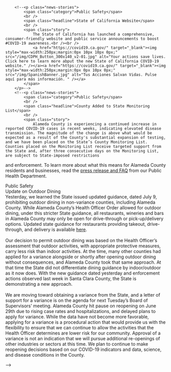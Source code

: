 <!-- ******** ARCHIVED STORIES ******** -->

        <!--<p class="news-stories">
    		<span class="category">Public Safety</span>
    		<br />
    		<span class="headline">State of California Website</span>
    		<br />
    		<span class="story">
    			The State of California has launched a comprehensive, consumer-friendly website and public service announcements to boost #COVID-19 awareness.<br /><br />
    			<a href="https://covid19.ca.gov/" target="_blank"><img style="max-width:250px;margin:0px 10px 10px 0px;" src="/img/CDPH_Button_300x140_v2-01.jpg" alt="Your actions save lives. Click here to learn more abput the new State of California COVID-19 website." /></a><a href="https://covid19.ca.gov/" target="_blank"><img style="max-width:250px;margin:0px 0px 10px 0px;" src="/img/SpanishBanner.jpg" alt="Tus Acciones Salvan Vidas. Pulse aquí para más información. " /></a>
    		</span>
    	</p>-->
        <!--<p class="news-stories">
    		<span class="category">Public Safety</span>
    		<br />
    		<span class="headline">County Added to State Monitoring List</span>
    		<br />
    		<span class="story">
    			Alameda County is experiencing a continued increase in reported COVID-19 cases in recent weeks, indicating elevated disease transmission. The magnitude of the change is above what would be expected as a result of the County's substantial expansion of testing, and we have been placed on the State’s County Monitoring List. Counties placed on the Monitoring List receive targeted support from the State and, after three consecutive days on the Monitoring List, are subject to State-imposed restrictions

and enforcement. To learn more about what this means for Alameda County residents and businesses, read the <a aria-label="Link to open Public Health Department website" href="http://www.acphd.org/media/591931/press-release-2020.07.12.pdf" target="_blank">press release and FAQ</a> from our Public Health Department.
</span>
</p>
<p class="news-stories">
<span class="category">Public Safety</span>
<br />
<span class="headline">Update on Outdoor Dining</span>
<br />
<span class="story">
Yesterday, we learned the State issued updated guidance, dated July 9, prohibiting outdoor dining in non-variance counties, including Alameda County. While Alameda County’s Health Officer Order allowed for outdoor dining, under this stricter State guidance, all restaurants, wineries and bars in Alameda County may only be open for drive-through or pick-up/delivery options. Updated state guidance for restaurants providing takeout, drive-through, and delivery is available <a aria-label="Link to open state guidance document" href="https://files.covid19.ca.gov/pdf/guidance-takeout-restaurants.pdf" target="_blank">here</a>.<br/><br/>
Our decision to permit outdoor dining was based on the Health Officer’s assessment that outdoor activities, with appropriate protective measures, carry less risk than indoor activities. At the time, many other counties had applied for a variance alongside or shortly after opening outdoor dining without consequences, and Alameda County took that same approach. At that time the State did not differentiate dining guidance by indoor/outdoor as it now does. With the new guidance dated yesterday and enforcement actions observed last week in Santa Clara County, the State is demonstrating a new approach.
<br/><br/>
We are moving toward obtaining a variance from the State, and a letter of support for a variance is on the agenda for next Tuesday’s Board of Supervisors’ meeting. Alameda County hit pause on reopening on June 29th due to rising case rates and hospitalizations, and delayed plans to apply for variance. While the data have not become more favorable, applying for a variance is a procedural action that would provide us with the flexibility to ensure that we can continue to allow the activities that the Health Officer determines are lower risk for our community. Approval of a variance is not an indication that we will pursue additional re-openings of other industries or sectors at this time. We plan to continue to make reopening decisions based on our COVID-19 indicators and data, science, and disease conditions in the County.
</span>
</p>-->
<!--<p class="news-stories">
			<span class="category">Housing</span>
			<br />
			<span class="headline">County-Wide Eviction Moratorium</span>
			<br />
			<span class="story">
				Our Board has enacted a County-wide moratorium on evictions beginning March 31, 2020 for 90 days if the County Public Health Emergency is still in effect. The Alameda County Board of Supervisors’ eviction moratorium ensures that all tenants, homeowners and those living in mobile home parks countywide can shelter-in-place during this crisis. This is not a rent or mortgage  strike.  You still owe your rent or mortgage. If  you  can pay  your rent  or mortgage,  you  should pay  your rent  or mortgage.
				<br><br>
				However, if you cannot pay your rent or mortgage  during this crisis, please reach out to your landlord or bank and begin discussion about your situation.  Your back rent or mortgage payments will not result in an eviction during the crisis, but your rent or mortgage payments are still an obligation that must be paid. The amended ordinance allows tenants up to 12 months to repay the overdue rent.  If you have questions, please contact our partner, ECHO Housing, at 510-581-9380. If a city has an eviction moratorium ordinance, the city ordinance can prevail to the extent the ordinance is more protective of residents.
				<ul>
					<li><a href="/documents/ACEvictionMoratorium-Update-FAQ.pdf" target="_blank">Summary/FAQs for Homeowners and Tenants</a></li>
					<li><a href="/documents/AlamedaCounty-wideEvictionMoratorium.pdf" target="_blank">Ordinance</a></li>
				</ul>
			</span>
		</p>-->
<!--<p class="news-stories">
<span class="category">Public Safety</span>
<br />
<span class="headline">Shelter In Place Orders Extended</span>
<br />
<span class="story">
The seven Bay Area Public Health Officers who ordered a shelter in place in mid-March will extend the orders through May 31 while some restrictions are eased and tools to strengthen containment of COVID-19 are put into place. The social distancing intervention has slowed the increase of new cases and prevented the anticipated medical surge. As restrictions are eased, it is critical to ensure that growth of cases can be sufficiently contained to protect the health and safety of our community.

<ul>
					<li><a aria-label="Link to open Press Release About Order" href="http://www.acphd.org/media/572780/joint-press-release-2020.04.29.pdf" target="_blank">Press Release</a></li>
					<li><a aria-label="Link to open Revised Shelter In Place Order Summary" href="http://www.acphd.org/media/572777/health-officer-order-20-10-shelter-in-place-summary.pdf" target="_blank">Revised Shelter In Place Order Summary</a></li>
					<li><a aria-label="Link to open Revised Shelter In Place Order FAQs" href="https://covid-19.acgov.org/index.page" target="_blank">Revised Shelter In Place Order FAQs</a></li>
					<li><a aria-label="Link to open Revised Shelter In Place Orer" href="http://www.acphd.org/media/572718/health-officer-order-20-10-shelter-in-place-20200429.pdf" target="_blank">Revised Shelter In Place Order and Appendices</a></li>
					<li><a aria-label="Appendix A - Fillable Social Distancing Protocol" href="http://www.acphd.org/media/572721/health-officer-order-20-10-appendix-a-social-distancing-protocol.docx" target="_blank">Appendix A - Fillable Social Distancing Protocol</a> (WORD)</li>
					<li><a aria-label="Link to open Appendix B - Small Construction Safety Protocol" href="http://www.acphd.org/media/572724/health-officer-order-20-10-appendix-b-1-small-construction-project-safety-protocol.pdf" target="_blank">Appendix B - Small Construction Safety Protocol</a></li>
				</ul>
				
			</span>
		</p>
		<p class="news-stories">
			<span class="category">Public Safety</span>
			<br />
			<span class="headline">Face Coverings Now Required</span>
			<br />
			<span class="story">
				Our Health Officer Dr. Erica Pan has issued an Order for all members of the public to wear face coverings when around people outside of their household. Face coverings can be simple and homemade, made of cloth, fabric, or other soft or permeable material without holes, that covers the nose and mouth.
				<ul>
					<li><a aria-label="Press Release About Covering Your Face" href="http://www.acphd.org/media/569458/press-release-2020.04.17.pdf" target="_blank">Press Release</a></li>
					<li><a aria-label="Order to Cover Your Face FAQ" href="https://covid-19.acgov.org/face-covering-faqs.page" target="_blank">Face Covering Order FAQs</a></li>
					<li><a aria-label="Order to Cover Your Face" href="http://www.acphd.org/media/569455/health-officer-order-20-08-face-coverings-2020.04.17.pdf" target="_blank">Face Covering Order</a></li>
				</ul>
				
			</span>
		</p>-->
        <!--<p class="news-stories">
			<span class="category">Public Safety</span>
			<br />
			<span class="headline">Order to Shelter At Home</span>
			<br />
			<span class="story">
				Alameda County joined Contra Costa, Marin, San Francisco, San Mateo, and Santa Clara counties with the City of Berkeley in extending a previous stay-at-home order through May 3, 2020 in order to preserve critical hospital capacity across the region. The previous three-week order was set to expire on April 7. While the prior order has been effective in reducing the rate of transmission of the novel coronavirus (COVID-19), it is not enough. There has been a significant increase in the number of positive cases, hospitalization and deaths from COVID-19, which is beginning to strain healthcare resources.
				<ul>
					<li><a aria-label="Press Release About Final Order to Shelter At Home" href="http://acphd.org/media/563685/joint-press-release-20200331.pdf" target="_blank">Press Release</a></li>
					<li><a aria-label="Final Order to Shelter At Home" href="http://acphd.org/media/563688/health-officer-order-20-04-shelter-in-place-20200331.pdf" target="_blank">Final Order to Shelter At Home</a></li>
					<li><a aria-label="Shelter At Home FAQ's" href="https://covid-19.acgov.org" target="_blank">Shelter At Home FAQ's</a></li>
				</ul>
				The State of California has declared a Stay At Home Order for the entire State of California. Visit their <a href="https://covid19.ca.gov/stay-home-except-for-essential-needs/" target="_blank">website</a> for more details and to read the executive order. 
			</span>
		</p>-->
        <!-- <span class="story">
				The Alameda County Social Services Agency is excited about the opportunity to support our community through the <a href="https://covid19.ca.gov/restaurants-deliver-home-meals-for-seniors/" target="_blank">Great Plates Delivered</a>—Older Adult Meals program.  The program is not currently operational but we are accepting applications for County residents interested in receiving meals.<br/><br/>
				<b>Oakland residents</b> can apply to <a href="https://www.oaklandca.gov/resources/great-plates-delivered-city-of-oakland" target="_blank">City of Oakland Great Plates Delivered</a> or call 510-238-3663 or email <a href="mailto:greatplates@oaklandca.gov" target="_blank">greatplates@oaklandca.gov</a><br/><br/>
				Our goal is to design a program that is inclusive and provides the highest quality nutritious food and service to older adults (65 years and older) and other adults (60-64 years) at high risk from COVID 19 to stay home and healthy.
				<br/><br/><a class="btn btn-success" role="button" href="https://acgreatplates.acgov.org" target="_blank">APPLY ONLINE</a><br/><br/> To contact us, email <a href="mailto:ACGreatPlates@acgov.org">ACGreatPlates@acgov.org</a>, or call (925) 803-7943.
			</span> -->
        <!-- ******** END ARCHIVE ******** -->
